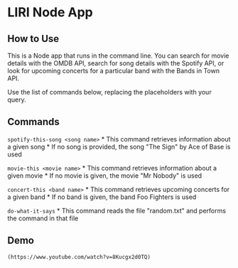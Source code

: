 # LIRI Node App
## How to Use

This is a Node app that runs in the command line. You can search for movie details with the OMDB API, search for song details with the Spotify API, or look for upcoming concerts for a particular band with the Bands in Town API.

Use the list of commands below, replacing the placeholders with your query.

## Commands
`spotify-this-song <song name>`
    * This command retrieves information about a given song
    * If no song is provided, the song "The Sign" by Ace of Base is used

`movie-this <movie name>`
    * This command retrieves information about a given movie
    * If no movie is given, the movie "Mr Nobody" is used

`concert-this <band name>`
    * This command retrieves upcoming concerts for a given band
    * If no band is given, the band Foo Fighters is used

`do-what-it-says`
    * This command reads the file "random.txt" and performs the command in that file

## Demo
    (https://www.youtube.com/watch?v=8Kucgx2d0TQ)